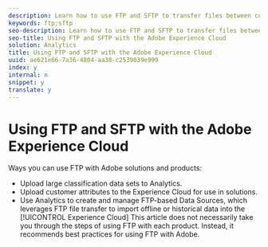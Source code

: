 ```yaml
---
description: Learn how to use FTP and SFTP to transfer files between computers and servers.
keywords: ftp;sftp
seo-description: Learn how to use FTP and SFTP to transfer files between computers and servers.
seo-title: Using FTP and SFTP with the Adobe Experience Cloud
solution: Analytics
title: Using FTP and SFTP with the Adobe Experience Cloud
uuid: ae621e66-7a36-4804-aa38-c2539039e999
index: y
internal: n
snippet: y
translate: y
---
```


# Using FTP and SFTP with the Adobe Experience Cloud

Ways you can use FTP with Adobe solutions and products: 

* Upload large classification data sets to Analytics.
* Upload customer attributes to the Experience Cloud for use in solutions.
* Use Analytics to create and manage FTP-based Data Sources, which leverages FTP file transfer to import offline or historical data into the [!UICONTROL  Experience Cloud]
This article does not necessarily take you through the steps of using FTP with each product. Instead, it recommends best practices for using FTP with Adobe. 
